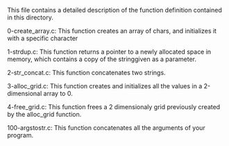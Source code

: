 This file contains a detailed description of the function definition contained in this directory.

  0-create_array.c: This function creates an array of chars, and initializes it with a specific character

  1-strdup.c: This function returns a pointer to a newly allocated space in memory, which contains a copy of the stringgiven as a parameter.

  2-str_concat.c: This function concatenates two strings.

  3-alloc_grid.c: This function creates and initializes all the values in a 2-dimensional array to 0.

  4-free_grid.c: This function frees a 2 dimensionaly grid previously created by the alloc_grid function.

  100-argstostr.c: This function concatenates all the arguments of your program.
